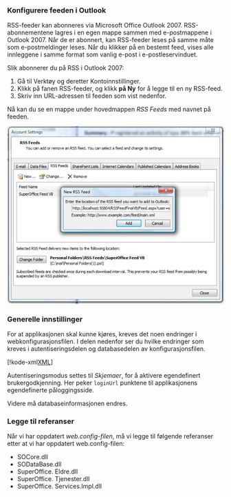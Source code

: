 <!-- markdownlint-disable-file MD041 -->
### Konfigurere feeden i Outlook

RSS-feeder kan abonneres via Microsoft Office Outlook 2007. RSS-abonnementene lagres i en egen mappe sammen med e-postmappene i Outlook 2007. Når de er abonnert, kan RSS-feeder leses på samme måte som e-postmeldinger leses. Når du klikker på en bestemt feed, vises alle innleggene i samme format som vanlig e-post i e-postleservinduet.

Slik abonnerer du på RSS i Outlook 2007:

1. Gå til Verktøy og deretter Kontoinnstillinger.
2. Klikk på fanen RSS-feeder, og klikk **på Ny** for å legge til en ny RSS-feed.
3. Skriv inn URL-adressen til feeden som vist nedenfor.

Nå kan du se en mappe under  hovedmappen *RSS Feeds* med navnet på feeden.

![RSS feeds mappe -skjermbilde][img1]

### Generelle innstillinger

For at applikasjonen skal kunne kjøres, kreves det noen endringer i webkonfigurasjonsfilen. I delen nedenfor ser du hvilke endringer som kreves i autentiseringsdelen og databasedelen av konfigurasjonsfilen.

[!kode-xml[XML](../rss-webconfig.xml)]

Autentiseringsmodus settes til *Skjemaer*, for å aktivere egendefinert brukergodkjenning. Her peker `loginUrl` punktene til applikasjonens egendefinerte påloggingsside.

Videre må databaseinformasjonen endres.

### Legge til referanser

Når vi har oppdatert *web.config-filen*, må vi legge til følgende referanser etter at vi har oppdatert web.config-filen:

* SOCore.dll
* SODataBase.dll
* SuperOffice. Eldre.dll
* SuperOffice. Tjenester.dll
* SuperOffice. Services.Impl.dll

<!-- Referenced links -->

<!-- Referenced images -->
[img1]: ../../media/image035.jpg
